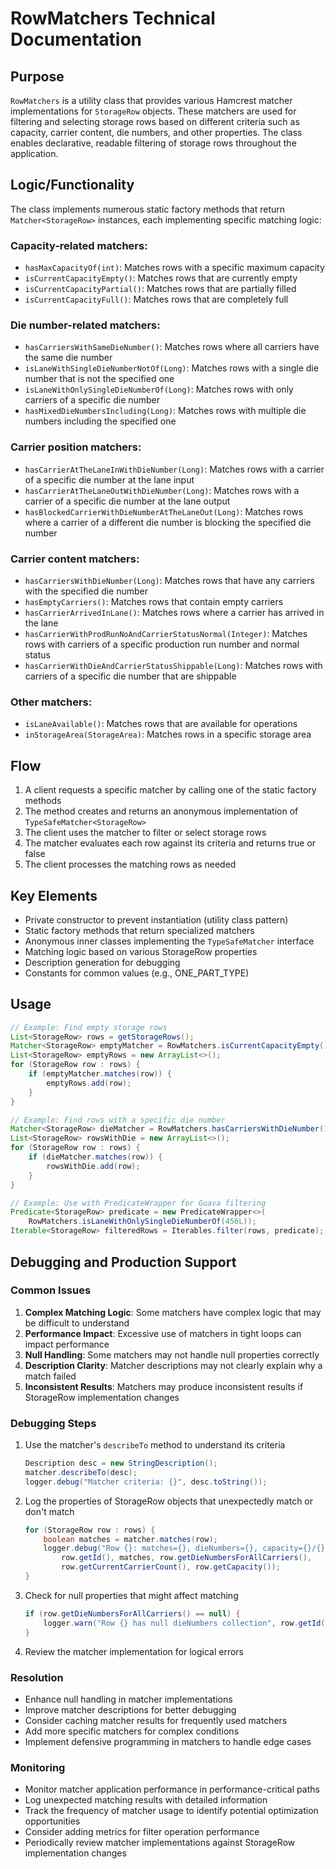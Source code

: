 # RowMatchers Technical Documentation

## Purpose
`RowMatchers` is a utility class that provides various Hamcrest matcher implementations for `StorageRow` objects. These matchers are used for filtering and selecting storage rows based on different criteria such as capacity, carrier content, die numbers, and other properties. The class enables declarative, readable filtering of storage rows throughout the application.

## Logic/Functionality
The class implements numerous static factory methods that return `Matcher<StorageRow>` instances, each implementing specific matching logic:

### Capacity-related matchers:
- `hasMaxCapacityOf(int)`: Matches rows with a specific maximum capacity
- `isCurrentCapacityEmpty()`: Matches rows that are currently empty
- `isCurrentCapacityPartial()`: Matches rows that are partially filled
- `isCurrentCapacityFull()`: Matches rows that are completely full

### Die number-related matchers:
- `hasCarriersWithSameDieNumber()`: Matches rows where all carriers have the same die number
- `isLaneWithSingleDieNumberNotOf(Long)`: Matches rows with a single die number that is not the specified one
- `isLaneWithOnlySingleDieNumberOf(Long)`: Matches rows with only carriers of a specific die number
- `hasMixedDieNumbersIncluding(Long)`: Matches rows with multiple die numbers including the specified one

### Carrier position matchers:
- `hasCarrierAtTheLaneInWithDieNumber(Long)`: Matches rows with a carrier of a specific die number at the lane input
- `hasCarrierAtTheLaneOutWithDieNumber(Long)`: Matches rows with a carrier of a specific die number at the lane output
- `hasBlockedCarrierWithDieNumberAtTheLaneOut(Long)`: Matches rows where a carrier of a different die number is blocking the specified die number

### Carrier content matchers:
- `hasCarriersWithDieNumber(Long)`: Matches rows that have any carriers with the specified die number
- `hasEmptyCarriers()`: Matches rows that contain empty carriers
- `hasCarrierArrivedInLane()`: Matches rows where a carrier has arrived in the lane
- `hasCarrierWithProdRunNoAndCarrierStatusNormal(Integer)`: Matches rows with carriers of a specific production run number and normal status
- `hasCarrierWithDieAndCarrierStatusShippable(Long)`: Matches rows with carriers of a specific die number that are shippable

### Other matchers:
- `isLaneAvailable()`: Matches rows that are available for operations
- `inStorageArea(StorageArea)`: Matches rows in a specific storage area

## Flow
1. A client requests a specific matcher by calling one of the static factory methods
2. The method creates and returns an anonymous implementation of `TypeSafeMatcher<StorageRow>`
3. The client uses the matcher to filter or select storage rows
4. The matcher evaluates each row against its criteria and returns true or false
5. The client processes the matching rows as needed

## Key Elements
- Private constructor to prevent instantiation (utility class pattern)
- Static factory methods that return specialized matchers
- Anonymous inner classes implementing the `TypeSafeMatcher` interface
- Matching logic based on various StorageRow properties
- Description generation for debugging
- Constants for common values (e.g., ONE_PART_TYPE)

## Usage
```java
// Example: Find empty storage rows
List<StorageRow> rows = getStorageRows();
Matcher<StorageRow> emptyMatcher = RowMatchers.isCurrentCapacityEmpty();
List<StorageRow> emptyRows = new ArrayList<>();
for (StorageRow row : rows) {
    if (emptyMatcher.matches(row)) {
        emptyRows.add(row);
    }
}

// Example: Find rows with a specific die number
Matcher<StorageRow> dieMatcher = RowMatchers.hasCarriersWithDieNumber(123L);
List<StorageRow> rowsWithDie = new ArrayList<>();
for (StorageRow row : rows) {
    if (dieMatcher.matches(row)) {
        rowsWithDie.add(row);
    }
}

// Example: Use with PredicateWrapper for Guava filtering
Predicate<StorageRow> predicate = new PredicateWrapper<>(
    RowMatchers.isLaneWithOnlySingleDieNumberOf(456L));
Iterable<StorageRow> filteredRows = Iterables.filter(rows, predicate);
```

## Debugging and Production Support

### Common Issues
1. **Complex Matching Logic**: Some matchers have complex logic that may be difficult to understand
2. **Performance Impact**: Excessive use of matchers in tight loops can impact performance
3. **Null Handling**: Some matchers may not handle null properties correctly
4. **Description Clarity**: Matcher descriptions may not clearly explain why a match failed
5. **Inconsistent Results**: Matchers may produce inconsistent results if StorageRow implementation changes

### Debugging Steps
1. Use the matcher's `describeTo` method to understand its criteria
   ```java
   Description desc = new StringDescription();
   matcher.describeTo(desc);
   logger.debug("Matcher criteria: {}", desc.toString());
   ```
2. Log the properties of StorageRow objects that unexpectedly match or don't match
   ```java
   for (StorageRow row : rows) {
       boolean matches = matcher.matches(row);
       logger.debug("Row {}: matches={}, dieNumbers={}, capacity={}/{}",
           row.getId(), matches, row.getDieNumbersForAllCarriers(),
           row.getCurrentCarrierCount(), row.getCapacity());
   }
   ```
3. Check for null properties that might affect matching
   ```java
   if (row.getDieNumbersForAllCarriers() == null) {
       logger.warn("Row {} has null dieNumbers collection", row.getId());
   }
   ```
4. Review the matcher implementation for logical errors

### Resolution
- Enhance null handling in matcher implementations
- Improve matcher descriptions for better debugging
- Consider caching matcher results for frequently used matchers
- Add more specific matchers for complex conditions
- Implement defensive programming in matchers to handle edge cases

### Monitoring
- Monitor matcher application performance in performance-critical paths
- Log unexpected matching results with detailed information
- Track the frequency of matcher usage to identify potential optimization opportunities
- Consider adding metrics for filter operation performance
- Periodically review matcher implementations against StorageRow implementation changes